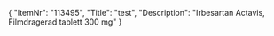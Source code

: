 {
  "ItemNr": "113495",
  "Title": "test",
  "Description": "Irbesartan Actavis, Filmdragerad tablett 300 mg"
}